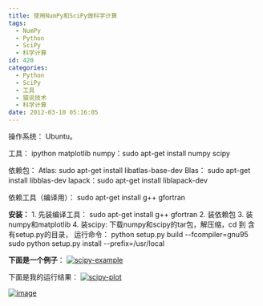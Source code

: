 ```yaml
---
title: 使用NumPy和SciPy做科学计算
tags:
  - NumPy
  - Python
  - SciPy
  - 科学计算
id: 420
categories:
  - Python
  - SciPy
  - 工具
  - 猿说技术
  - 科学计算
date: 2012-03-10 05:16:05
---
```


操作系统：
Ubuntu。

工具：
ipython
matplotlib
numpy：sudo apt-get install numpy
scipy

依赖包：
 Atlas: sudo apt-get install libatlas-base-dev 
 Blas：  sudo apt-get install libblas-dev
 lapack：sudo apt-get install liblapack-dev

依赖工具（编译用）：
sudo apt-get install g++  gfortran

**安装：**
1\. 先装编译工具：
sudo apt-get install g++  gfortran
2\. 装依赖包
3\. 装numpy和matplotlib
4\. 装scipy:
下载numpy和scipy的tar包，解压缩，cd 到 含有setup.py的目录，
运行命令：
python setup.py build --fcompiler=gnu95
sudo python setup.py install --prefix=/usr/local

**下面是一个例子**：
[![](http://sunchunman-wordpress.stor.sinaapp.com/uploads/2012/03/scipy-example.png "scipy-example")](http://sunchunman-wordpress.stor.sinaapp.com/uploads/2012/03/scipy-example.png)

下面是我的运行结果：
[![](http://sunchunman-wordpress.stor.sinaapp.com/uploads/2012/03/scipy-plot-300x221.png "scipy-plot")](http://sunchunman-wordpress.stor.sinaapp.com/uploads/2012/03/scipy-plot.png)

[![](http://sunchunman-wordpress.stor.sinaapp.com/uploads/2012/03/image.png "image")](http://sunchunman-wordpress.stor.sinaapp.com/uploads/2012/03/image.png)